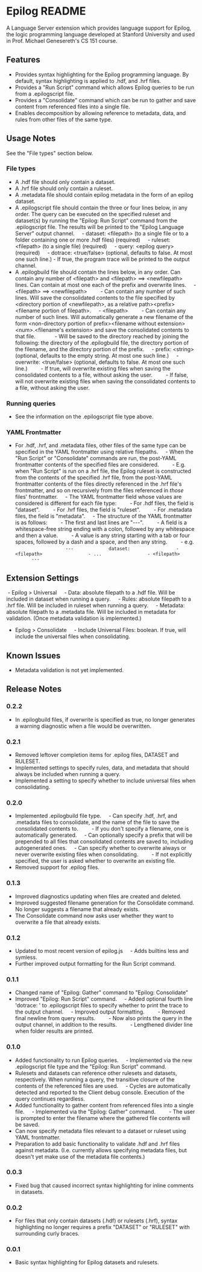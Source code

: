 # Epilog README

A Language Server extension which provides language support for Epilog, the logic programming language developed at Stanford University and used in Prof. Michael Genesereth's CS 151 course.

## Features
- Provides syntax highlighting for the Epilog programming language. By default, syntax highlighting is applied to .hdf, and .hrf files.
- Provides a "Run Script" command which allows Epilog queries to be run from a .epilogscript file.
- Provides a "Consolidate" command which can be run to gather and save content from referenced files into a single file.
- Enables decomposition by allowing reference to metadata, data, and rules from other files of the same type.

## Usage Notes
See the "File types" section below.

### File types
- A .hdf file should only contain a dataset.
- A .hrf file should only contain a ruleset.
- A .metadata file should contain epilog metadata in the form of an epilog dataset.
- A .epilogscript file should contain the three or four lines below, in any order. The query can be executed on the specified ruleset and dataset(s) by running the "Epilog: Run Script" command from the .epilogscript file. The results will be printed to the "Epilog Language Server" output channel.
    - dataset: \<filepath\> (to a single file or to a folder containing one or more .hdf files) (required)
    - ruleset: \<filepath\> (to a single file) (required)
    - query: \<epilog query\> (required)
    - dotrace: \<true/false\> (optional, defaults to false. At most one such line.)
        - If true, the program trace will be printed to the output channel.
- A .epilogbuild file should contain the lines below, in any order. Can contain any number of \<filepath\> and \<filepath\> ==> \<newfilepath\> lines. Can contain at most one each of the prefix and overwrite lines.
    - \<filepath\> ==> \<newfilepath\>
        - Can contain any number of such lines. Will save the consolidated contents to the file specified by \<directory portion of \<newfilepath\>, as a relative path\>\<prefix\>\<filename portion of filepath\>.
    - \<filepath\>
        - Can contain any number of such lines. Will automatically generate a new filename of the form \<non-directory portion of prefix\>\<filename without extension\>\<num\>.\<filename's extension\> and save the consolidated contents to that file.
            - Will be saved to the directory reached by joining the following: the directory of the .epilogbuild file, the directory portion of the filename, and the directory portion of the prefix.
    - prefix: \<string\> (optional, defaults to the empty string. At most one such line.)
    - overwrite: \<true/false\> (optional, defaults to false. At most one such line.)
        - If true, will overwrite existing files when saving the consolidated contents to a file, without asking the user.
        - If false, will not overwrite existing files when saving the consolidated contents to a file, without asking the user.

### Running queries
- See the information on the .epilogscript file type above.

### YAML Frontmatter
- For .hdf, .hrf, and .metadata files, other files of the same type can be specified in the YAML frontmatter using relative filepaths.
    - When the "Run Script" or "Consolidate" commands are run, the post-YAML frontmatter contents of the specified files are considered.
        - E.g. when "Run Script" is run on a .hrf file, the Epilog ruleset is constructed from the contents of the specified .hrf file, from the post-YAML frontmatter contents of the files directly referenced in the .hrf file's frontmatter, and so on recursively from the files referenced in *those* files' frontmatter.
    - The YAML frontmatter field whose values are considered is different for each file type:
        - For .hdf files, the field is "dataset".
        - For .hrf files, the field is "ruleset".
        - For .metadata files, the field is "metadata".
    - The structure of the YAML frontmatter is as follows:
        - The first and last lines are "---".
        - A field is a whitespace-free string ending with a colon, followed by any whitespace and then a value.
        - A value is any string starting with a tab or four spaces, followed by a dash and a space, and then any string.
        - e.g.
            ```
            ---
            dataset:
                - <filepath>
                - ...
                - <filepath>
            ---
            ```

## Extension Settings

 - Epilog > Universal
    - Data: absolute filepath to a .hdf file. Will be included in dataset when running a query.
    - Rules: absolute filepath to a .hrf file. Will be included in ruleset when running a query.
    - Metadata: absolute filepath to a .metadata file. Will be included in metadata for validation. (Once metadata validation is implemented.)
- Epilog > Consolidate
    - Include Universal Files: boolean. If true, will include the universal files when consolidating.
## Known Issues

- Metadata validation is not yet implemented.

## Release Notes
### 0.2.2
- In .epilogbuild files, if overwrite is specified as true, no longer generates a warning diagnostic when a file would be overwritten.

### 0.2.1
- Removed leftover completion items for .epilog files, DATASET and RULESET.
- Implemented settings to specify rules, data, and metadata that should always be included when running a query.
- Implemented a setting to specify whether to include universal files when consolidating.

### 0.2.0
- Implemented .epilogbuild file type.
    - Can specify .hdf, .hrf, and .metadata files to consolidate, and the name of the file to save the consolidated contents to.
        - If you don't specify a filename, one is automatically generated.
    - Can optionally specify a prefix that will be prepended to all files that consolidated contents are saved to, including autogenerated ones.
    - Can specify whether to overwrite always or never overwrite existing files when consolidating.
        - If not explicitly specified, the user is asked whether to overwrite an existing file.
- Removed support for .epilog files.
### 0.1.3
- Improved diagnostics updating when files are created and deleted.
- Improved suggested filename generation for the Consolidate command. No longer suggests a filename that already exists.
- The Consolidate command now asks user whether they want to overwrite a file that already exists.
### 0.1.2
- Updated to most recent version of epilog.js
    - Adds builtins less and symless.
- Further improved output formatting for the Run Script command.
### 0.1.1
- Changed name of "Epilog: Gather" command to "Epilog: Consolidate"
- Improved "Epilog: Run Script" command.
    - Added optional fourth line 'dotrace: <boolean>' to .epilogscript files to specify whether to print the trace to the output channel.
    - Improved output formatting.
        - Removed final newline from query results.
        - Now also prints the query in the output channel, in addition to the results.
        - Lengthened divider line when folder results are printed.

### 0.1.0
- Added functionality to run Epilog queries.
    - Implemented via the new .epilogscript file type and the "Epilog: Run Script" command.
- Rulesets and datasets can reference other rulesets and datasets, respectively. When running a query, the transitive closure of the contents of the referenced files are used.
    - Cycles are automatically detected and reported to the Client debug console. Execution of the query continues regardless.
- Added functionality to gather content from referenced files into a single file.
    - Implemented via the "Epilog: Gather" command.
        - The user is prompted to enter the filename where the gathered file contents will be saved.
- Can now specify metadata files relevant to a dataset or ruleset using YAML frontmatter.
- Preparation to add basic functionality to validate .hdf and .hrf files against metadata. (I.e. currently allows specifying metadata files, but doesn't yet make use of the metadata file contents.)

### 0.0.3
- Fixed bug that caused incorrect syntax highlighting for inline comments in datasets.

### 0.0.2
- For files that only contain datasets (.hdf) or rulesets (.hrf), syntax highlighting no longer requires a prefix "DATASET" or "RULESET" with surrounding curly braces.

### 0.0.1
- Basic syntax highlighting for Epilog datasets and rulesets.